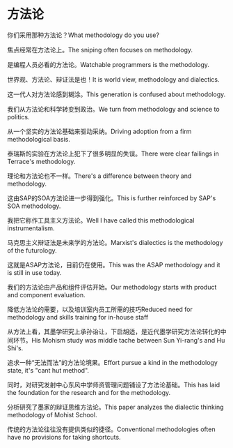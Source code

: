 # 方法论

<p><span class="chinese">你们采用那种方法论？</span><span class="english">What methodology do you use?</span></p>

<p><span class="chinese">焦点经常在方法论上。</span><span class="english">The sniping often focuses on methodology.</span></p>

<p><span class="chinese">是编程人员必看的方法论。</span><span class="english">Watchable programmers is the methodology.</span></p>

<p><span class="chinese">世界观、方法论、辩证法是也！</span><span class="english">It is world view, methodology and dialectics.</span></p>

<p><span class="chinese">这一代人对方法论感到糊涂。</span><span class="english">This generation is confused about methodology.</span></p>

<p><span class="chinese">我们从方法论和科学转变到政治。</span><span class="english">We turn from methodology and science to politics.</span></p>

<p><span class="chinese">从一个坚实的方法论基础来驱动采纳。</span><span class="english">Driving adoption from a firm methodological basis.</span></p>

<p><span class="chinese">泰瑞斯的实验在方法论上犯下了很多明显的失误。</span><span class="english">There were clear failings in Terrace's methodology.</span></p>

<p><span class="chinese">理论和方法论也不一样。</span><span class="english">There's a difference between theory and methodology.</span></p>

<p><span class="chinese">这由SAP的SOA方法论进一步得到强化。</span><span class="english">This is further reinforced by SAP's SOA methodology.</span></p>

<p><span class="chinese">我把它称作工具主义方法论。</span><span class="english">Well I have called this methodological instrumentalism.</span></p>

<p><span class="chinese">马克思主义辩证法是未来学的方法论。</span><span class="english">Marxist's dialectics is the methodology of the futurology.</span></p>

<p><span class="chinese">这就是ASAP方法论，目前仍在使用。</span><span class="english">This was the ASAP methodology and it is still in use today.</span></p>

<p><span class="chinese">我们的方法论由产品和组件评估开始。</span><span class="english">Our methodology starts with product and component evaluation.</span></p>

<p><span class="chinese">降低方法论的需要，以及培训室内员工所需的技巧</span><span class="english">Reduced need for methodology and skills training for in-house staff</span></p>

<p><span class="chinese">从方法上看，其墨学研究上承孙诒让，下启胡适，是近代墨学研究方法论转化的中间环节。</span><span class="english">His Mohism study was middle tache between Sun Yi-rang's and Hu Shi's.</span></p>

<p><span class="chinese">追求一种“无法而法”的方法论境果。</span><span class="english">Effort pursue a kind in the methodology state, it's "cant hut method".</span></p>

<p><span class="chinese">同时，对研究发射中心东风中学师资管理问题铺设了方法论基础。</span><span class="english">This has laid the foundation for the research and for the methodology.</span></p>

<p><span class="chinese">分析研究了墨家的辩证思维方法论。</span><span class="english">This paper analyzes the dialectic thinking methodology of Mohist School.</span></p>

<p><span class="chinese">传统的方法论往往没有提供类似的捷径。</span><span class="english">Conventional methodologies often have no provisions for taking shortcuts.</span></p>

